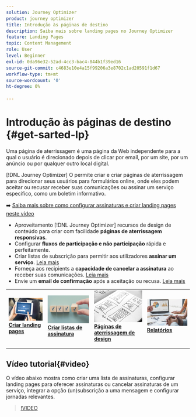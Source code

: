 ```yaml
---
solution: Journey Optimizer
product: journey optimizer
title: Introdução às páginas de destino
description: Saiba mais sobre landing pages no Journey Optimizer
feature: Landing Pages
topic: Content Management
role: User
level: Beginner
exl-id: 0da96e32-52ad-4cc3-bac4-844b1f39ed16
source-git-commit: c4683e10e4a15f99206a3e8702c1ad20591f1d67
workflow-type: tm+mt
source-wordcount: '0'
ht-degree: 0%

---
```


# Introdução às páginas de destino {#get-sarted-lp}

Uma página de aterrissagem é uma página da Web independente para a qual o usuário é direcionado depois de clicar por email, por um site, por um anúncio ou por qualquer outro local digital.

[!DNL Journey Optimizer] O permite criar e criar páginas de aterrissagem para direcionar seus usuários para formulários online, onde eles podem aceitar ou recusar receber suas comunicações ou assinar um serviço específico, como um boletim informativo.

➡️ [Saiba mais sobre como configurar assinaturas e criar landing pages neste vídeo](#video)

* Aproveitamento [!DNL Journey Optimizer] recursos de design de conteúdo para criar com facilidade **páginas de aterrissagem responsivas**.
* Configurar **fluxos de participação e não participação** rápida e perfeitamente.
* Criar listas de subscrição para permitir aos utilizadores **assinar um serviço**. [Leia mais](lp-use-cases.md#subscription-to-a-service)
* Forneça aos recipients a **capacidade de cancelar a assinatura** ao receber suas comunicações. [Leia mais](lp-use-cases.md#opt-out)
* Envie um **email de confirmação** após a aceitação ou recusa. [Leia mais](lp-use-cases.md#send-confirmation-email)

<table style="table-layout:fixed"><tr style="border: 0;">
<td>
<a href="create-lp.md">
<img alt="Líder" src="../assets/do-not-localize/lp-subscription.jpeg">
</a>
<div><a href="create-lp.md"><strong>Criar landing pages</strong>
</div>
<p>
</td>
<td>
<a href="subscription-list.md">
<img alt="Pouco frequentes" src="../assets/do-not-localize/lp-list.jpg">
</a>
<div>
<a href="subscription-list.md"><strong>Criar listas de assinatura</strong></a>
</div>
<p></td>
<td>
<a href="design-lp.md">
<img alt="Validação" src="../assets/do-not-localize/lp-design.jpg">
</a>
<div>
<a href="design-lp.md"><strong>Páginas de aterrissagem de design</strong></a>
</div>
<p>
</td>
<td>
<a href="../reports/lp-report-live.md">
<img alt="Validação" src="../assets/do-not-localize/lp-reporting.jpg">
</a>
<div>
<a href="../reports/lp-report-live.md"><strong>Relatórios</strong></a>
</div>
<p>
</td>
</tr></table>

## Vídeo tutorial{#video}

O vídeo abaixo mostra como criar uma lista de assinaturas, configurar landing pages para oferecer assinaturas ou cancelar assinaturas de um serviço, integrar a opção (un)subscrição a uma mensagem e configurar jornadas relevantes.

>[!VIDEO](https://video.tv.adobe.com/v/341280?quality=12&learn=on)